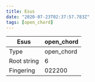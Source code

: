 ```yaml
---
title: Esus
date: "2020-07-23T02:37:57.783Z"
tags: [open_chord]
---
```


|Esus|open_chord|
|---|---|
|Type|open_chord|
|Root string|6|
|Fingering|022200|

